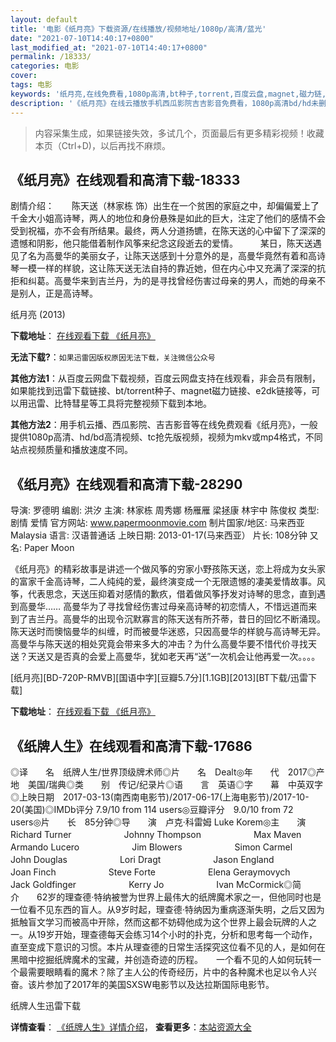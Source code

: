 ```yaml
---
layout: default
title: '电影《纸月亮》下载资源/在线播放/视频地址/1080p/高清/蓝光'
date: "2021-07-10T14:40:17+0800"
last_modified_at: "2021-07-10T14:40:17+0800"
permalink: /18333/
categories: 电影
cover:
tags: 电影
keywords: '纸月亮,在线免费看,1080p高清,bt种子,torrent,百度云盘,magnet,磁力链,迅雷下载资源'
description: '《纸月亮》在线云播放手机西瓜影院吉吉影音免费看，1080p高清bd/hd未删减完整版和tc抢先枪版，mkv/mp4格式，附带bt/torrent种子、magnet/磁力链、百度云盘、网盘资源迅雷下载链接'
---
```


>内容采集生成，如果链接失效，多试几个，页面最后有更多精彩视频！收藏本页（Ctrl+D)，以后再找不麻烦。


## 《纸月亮》在线观看和高清下载-18333

剧情介绍：　　陈天送（林家栋 饰）出生在一个贫困的家庭之中，却偏偏爱上了千金大小姐高诗琴，两人的地位和身份悬殊是如此的巨大，注定了他们的感情不会受到祝福，亦不会有所结果。最终，两人分道扬镳，在陈天送的心中留下了深深的遗憾和阴影，他只能借着制作风筝来纪念这段逝去的爱情。  　　某日，陈天送遇见了名为高曼华的美丽女子，让陈天送感到十分意外的是，高曼华竟然有着和高诗琴一模一样的样貌，这让陈天送无法自持的靠近她，但在内心中又充满了深深的抗拒和纠葛。高曼华来到吉兰丹，为的是寻找曾经伤害过母亲的男人，而她的母亲不是别人，正是高诗琴。


纸月亮 (2013)

**下载地址**： [在线观看下载 《纸月亮》](https://www.btbtdy.me/btdy/dy3021.html) 


**无法下载?**：`如果迅雷因版权原因无法下载，关注微信公众号 `

**其他方法1**：从百度云网盘下载视频，百度云网盘支持在线观看，非会员有限制，如果能找到迅雷下载链接、bt/torrent种子、magnet磁力链接、e2dk链接等，可以用迅雷、比特彗星等工具将完整视频下载到本地。

**其他方法2**：用手机云播、西瓜影院、吉吉影音等在线免费观看《纸月亮》，一般提供1080p高清、hd/bd高清视频、tc抢先版视频，视频为mkv或mp4格式，不同站点视频质量和播放速度不同。


## 《纸月亮》在线观看和高清下载-28290

导演: 罗德明 编剧: 洪汐 主演: 林家栋 周秀娜 杨雁雁 梁拯康 林宇中 陈俊权 类型: 剧情 爱情 官方网站: www.papermoonmovie.com 制片国家/地区: 马来西亚 Malaysia 语言: 汉语普通话 上映日期: 2013-01-17(马来西亚） 片长: 108分钟 又名: Paper Moon

《纸月亮》的精彩故事是讲述一个做风筝的穷家小野孩陈天送，恋上将成为女头家的富家千金高诗琴，二人纯纯的爱，最终演变成一个无限遗憾的凄美爱情故事。风筝，代表思念，天送压抑着对感情的歉疚，借着做风筝抒发对诗琴的思念，直到遇到高曼华…… 高曼华为了寻找曾经伤害过母亲高诗琴的初恋情人，不惜远道而来到了吉兰丹。高曼华的出现令沉默寡言的陈天送有所芥蒂，昔日的回忆不断涌现。陈天送时而懊恼曼华的纠缠，时而被曼华迷惑，只因高曼华的样貌与高诗琴无异。高曼华与陈天送的相处究竟会带来多大的冲击？为什么高曼华要不惜代价寻找天送？天送又是否真的会爱上高曼华，犹如老天再“送”一次机会让他再爱一次。。。。


[纸月亮][BD-720P-RMVB][国语中字][豆瓣5.7分][1.1GB][2013][BT下载/迅雷下载]

**下载地址**： [在线观看下载 《纸月亮》](https://www.btdx8.com/torrent/paper_moon_2013.html) 


## 《纸牌人生》在线观看和高清下载-17686

◎译　　名　纸牌人生/世界顶级牌术师◎片　　名　Dealt◎年　　代　2017◎产　　地　美国/瑞典◎类　　别　传记/纪录片◎语　　言　英语◎字　　幕　中英双字◎上映日期　2017-03-13(南西南电影节)/2017-06-17(上海电影节)/2017-10-20(美国)◎IMDb评分 7.9/10 from 114 users◎豆瓣评分　9.0/10 from 72 users◎片　　长　85分钟◎导　　演　卢克·科雷姆 Luke Korem◎主　　演　Richard Turner　　　　　　Johnny Thompson　　　　　　Max Maven　　　　　　Armando Lucero　　　　　　Jim Blowers　　　　　　Simon Carmel　　　　　　John Douglas　　　　　　Lori Dragt　　　　　　Jason England　　　　　　Joan Finch　　　　　　Steve Forte　　　　　　Elena Geraymovych　　　　　　Jack Goldfinger　　　　　　Kerry Jo　　　　　　Ivan McCormick◎简　　介　　62岁的理查德·特纳被誉为世界上最伟大的纸牌魔术家之一，但他同时也是一位看不见东西的盲人。从9岁时起，理查德·特纳因为重病逐渐失明，之后又因为抵触盲文学习而被高中开除，然而这都不妨碍他成为这个世界上最会玩牌的人之一。从19岁开始，理查德每天会练习14个小时的扑克，分析和思考每一个动作，直至变成下意识的习惯。本片从理查德的日常生活探究这位看不见的人，是如何在黑暗中挖掘纸牌魔术的宝藏，并创造奇迹的历程。　　一个看不见的人如何玩转一个最需要眼睛看的魔术？除了主人公的传奇经历，片中的各种魔术也足以令人兴奋。该片参加了2017年的美国SXSW电影节以及达拉斯国际电影节。


纸牌人生迅雷下载

**详情查看**： [《纸牌人生》详情介绍](/movie/17686/)， **查看更多**：[本站资源大全](/movie/t/all/)


